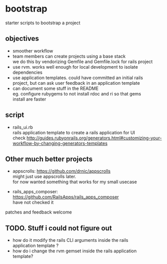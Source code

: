 bootstrap
=========

starter scripts to bootstrap a project

objectives
----------

- smoother workflow
- team members can create projects using a base stack  
  we do this by vendorizing Gemfile and Gemfile.lock for rails project
- use rvm. works well enough for local development to isolate  
  dependencies
- use application templates. could have committed an initial rails  
  project, but can ask user feedback in an application template
- can document some stuff in the README  
  eg. configure rubygems to not install rdoc and ri so that gems  
  install are faster

script
------

- rails_ui.rb  
  rails application template to create a rails application for UI  
  check http://guides.rubyonrails.org/generators.html#customizing-your-workflow-by-changing-generators-templates  

Other much better projects
--------------------------

- appscrolls: https://github.com/drnic/appscrolls  
  might just use appscrolls later.  
  for now wanted something that works for my small usecase  

- rails_apps_composer:  
  https://github.com/RailsApps/rails_apps_composer  
  have not checked it  

patches and feedback welcome  

TODO. Stuff i could not figure out
----------------------------------

- how do it modify the rails CLI arguments inside the rails  
  application template ?
- how do i change the rvm gemset inside the rails application  
  template?  
